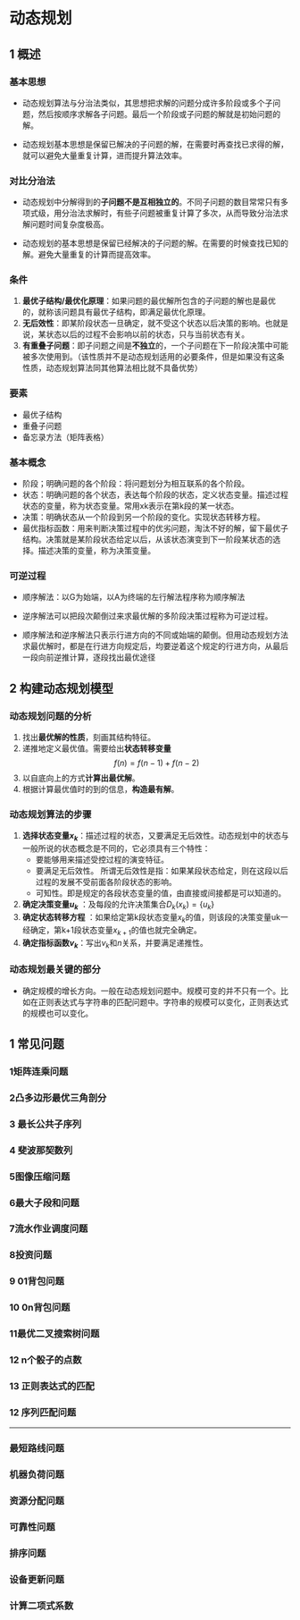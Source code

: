 # 动态规划

## 1 概述
### 基本思想
* 动态规划算法与分治法类似，其思想把求解的问题分成许多阶段或多个子问题，然后按顺序求解各子问题。最后一个阶段或子问题的解就是初始问题的解。

* 动态规划基本思想是保留已解决的子问题的解，在需要时再查找已求得的解，就可以避免大量重复计算，进而提升算法效率。


### 对比分治法
* 动态规划中分解得到的**子问题不是互相独立的**。不同子问题的数目常常只有多项式级，用分治法求解时，有些子问题被重复计算了多次，从而导致分治法求解问题时间复杂度极高。

* 动态规划的基本思想是保留已经解决的子问题的解。在需要的时候查找已知的解。避免大量重复的计算而提高效率。

### 条件
1. **最优子结构/最优化原理**：如果问题的最优解所包含的子问题的解也是最优的，就称该问题具有最优子结构，即满足最优化原理。
2. **无后效性**：即某阶段状态一旦确定，就不受这个状态以后决策的影响。也就是说，某状态以后的过程不会影响以前的状态，只与当前状态有关。
3. **有重叠子问题**：即子问题之间是**不独立**的，一个子问题在下一阶段决策中可能被多次使用到。（该性质并不是动态规划适用的必要条件，但是如果没有这条性质，动态规划算法同其他算法相比就不具备优势）

### 要素
* 最优子结构
* 重叠子问题
* 备忘录方法（矩阵表格）

### 基本概念

* 阶段；明确问题的各个阶段：将问题划分为相互联系的各个阶段。
* 状态：明确问题的各个状态，表达每个阶段的状态，定义状态变量。描述过程状态的变量，称为状态变量。常用xk表示在第k段的某一状态。
* 决策：明确状态从一个阶段到另一个阶段的变化。实现状态转移方程。
* 最优指标函数：用来判断决策过程中的优劣问题，淘汰不好的解，留下最优子结构。决策就是某阶段状态给定以后，从该状态演变到下一阶段某状态的选择。描述决策的变量，称为决策变量。

### 可逆过程
* 顺序解法：以G为始端，以A为终端的左行解法程序称为顺序解法
* 逆序解法可以把段次颠倒过来求最优解的多阶段决策过程称为可逆过程。

* 顺序解法和逆序解法只表示行进方向的不同或始端的颠倒。但用动态规划方法求最优解时，都是在行进方向规定后，均要逆着这个规定的行进方向，从最后一段向前逆推计算，逐段找出最优途径

## 2 构建动态规划模型

### 动态规划问题的分析
1. 找出**最优解的性质**，刻画其结构特征。
2. 递推地定义最优值。需要给出**状态转移变量**
$$
f(n)=f(n-1)+f(n-2)
$$
3. 以自底向上的方式**计算出最优解**。
4. 根据计算最优值时的到的信息，**构造最有解**。

### 动态规划算法的步骤
1. **选择状态变量$x_k$**：描述过程的状态，又要满足无后效性。动态规划中的状态与一般所说的状态概念是不同的，它必须具有三个特性：
    * 要能够用来描述受控过程的演变特征。
    * 要满足无后效性。 所谓无后效性是指：如果某段状态给定，则在这段以后过程的发展不受前面各阶段状态的影响。
    * 可知性。即是规定的各段状态变量的值，由直接或间接都是可以知道的。
2. **确定决策变量$u_k$** ：及每段的允许决策集合$D_k(x_k)=\{u_k\}$
3. **确定状态转移方程** ：如果给定第k段状态变量$x_k$的值，则该段的决策变量uk一经确定，第k+1段状态变量$x_{k+1}$的值也就完全确定。 
4. **确定指标函数$v_k$**：写出$v_k$和$n$关系，并要满足递推性。

### 动态规划最关键的部分
* 确定规模的增长方向。一般在动态规划问题中。规模可变的并不只有一个。比如在正则表达式与字符串的匹配问题中。字符串的规模可以变化，正则表达式的规模也可以变化。

## 1 常见问题



### 1矩阵连乘问题

### 2凸多边形最优三角剖分

### 3 最长公共子序列

### 4 斐波那契数列

### 5图像压缩问题

### 6最大子段和问题

### 7流水作业调度问题

### 8投资问题

### 9 01背包问题

### 10 0n背包问题

### 11最优二叉搜索树问题

### 12 n个骰子的点数

### 13 正则表达式的匹配

### 12 序列匹配问题

----


### 最短路线问题

### 机器负荷问题

### 资源分配问题

### 可靠性问题

### 排序问题

### 设备更新问题

### 计算二项式系数
